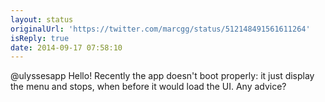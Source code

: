 ```yaml
---
layout: status
originalUrl: 'https://twitter.com/marcgg/status/512148491561611264'
isReply: true
date: 2014-09-17 07:58:10
---
```


@ulyssesapp Hello! Recently the app doesn't boot properly: it just display the menu and stops, when before it would load the UI. Any advice?
